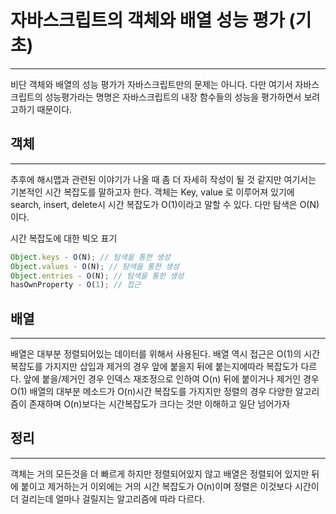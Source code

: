 # 자바스크립트의 객체와 배열 성능 평가 (기초)

---

비단 객체와 배열의 성능 평가가 자바스크립트만의 문제는 아니다.
다만 여기서 자바스크립트의 성능평가라는 명명은 자바스크립트의 내장 함수들의
성능을 평가하면서 보려고하기 때문이다.

## 객체

---

추후에 해시맵과 관련된 이야기가 나올 때 좀 더 자세히 작성이 될 것 같지만
여기서는 기본적인 시간 복잡도를 말하고자 한다. 객체는 Key, value 로 이루어져 있기에
search, insert, delete시 시간 복잡도가 O(1)이라고 말할 수 있다.
다만 탐색은 O(N)이다.

시간 복잡도에 대한 빅오 표기

```javascript
Object.keys - O(N); // 탐색을 통한 생성
Object.values - O(N); // 탐색을 통한 생성
Object.entries - O(N); // 탐색을 통한 생성
hasOwnProperty - O(1); // 접근
```

## 배열

---

배열은 대부분 정렬되어있는 데이터를 위해서 사용된다.
배열 역시 접근은 O(1)의 시간복잡도를 가지지만 삽입과 제거의 경우 앞에 붙을지 뒤에 붙는지에따라 복잡도가 다르다.
앞에 붙을/제거인 경우 인덱스 재조정으로 인하여 O(n)
뒤에 붙이거나 제거인 경우 O(1)
배열의 대부분 메소드가 O(n)시간 복잡도를 가지지만 정렬의 경우 다양한 알고리즘이 존재하며 O(n)보다는 시간복잡도가 크다는 것만 이해하고 일단 넘어가자

## 정리

---

객체는 거의 모든것을 더 빠르게 하지만 정렬되어있지 않고
배열은 정렬되어 있지만 뒤에 붙이고 제거하는거 이외에는 거의 시간 복잡도가 O(n)이며 정렬은 이것보다 시간이 더 걸리는데 얼마나 걸릴지는 알고리즘에 따라 다르다.
